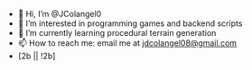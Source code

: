 - 👋 Hi, I’m @JColangel0
- 👀 I’m interested in programming games and backend scripts
- 🌱 I’m currently learning procedural terrain generation
- 📫 How to reach me: email me at jdcolangel08@gmail.com
- [2b || !2b]

<!---
JColangel0/JColangel0 is a ✨ special ✨ repository because its `README.md` (this file) appears on your GitHub profile.
You can click the Preview link to take a look at your changes.
--->
